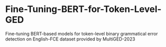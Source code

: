 # Fine-Tuning-BERT-for-Token-Level-GED
Fine-tuning BERT-based models for token-level binary grammatical error detection on English-FCE dataset provided by MultiGED-2023
